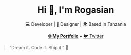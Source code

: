 <h1 align="center">Hi 👋, I'm Rogasian</h1>

<p align="center">
  💻 Developer | 🎨 Designer | 🌍 Based in Tanzania  
</p>

<p align="center">
  <a href="https://mvungi-rogasian.web.app/" target="_blank"><strong>🌐 My Portfolio</strong></a> • 
  <a href="https://twitter.com/rogasiani_" target="_blank">🐦 Twitter</a>
</p>

> “Dream it. Code it. Ship it.” 🚀

